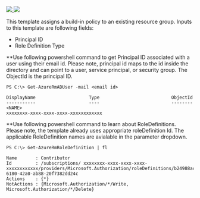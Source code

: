 <a href="https://portal.azure.com/#create/Microsoft.Template/uri/https%3A%2F%2Fraw.githubusercontent.com%2FAzure%2Fazure-quickstart-templates%2Fmaster%2F101-rbac-builtinrole-resourcegroup%2Fazuredeploy.json" target="_blank">
    <img src="http://azuredeploy.net/deploybutton.png"/>
</a>
<a href="http://armviz.io/#/?load=https%3A%2F%2Fraw.githubusercontent.com%2FAzure%2Fazure-quickstart-templates%2Fmaster%2F101-rbac-builtinrole-resourcegroup%2Fazuredeploy.json" target="_blank">
  <img src="http://armviz.io/visualizebutton.png"/>
</a>

This template assigns a build-in policy to an existing resource group. Inputs to this template are following fields:

- Principal ID
- Role Definition Type


**Use following powershell command to get Principal ID associated with a user using their email id. Please note, principal id maps to the id inside the directory and can point to a user, service principal, or security group. The ObjectId is the principal ID.

    PS C:\> Get-AzureRmADUser -mail <email id>
    
    DisplayName                    Type                           ObjectId
    -----------                    ----                           --------
    <NAME>                                                        xxxxxxxx-xxxx-xxxx-xxxx-xxxxxxxxxxxx


**Use following powershell command to learn about RoleDefinitions. Please note, the template already uses appropriate roleDefinition Id. The applicable RoleDefinition names are avialable in the parameter dropdown. 

    PS C:\> Get-AzureRmRoleDefinition | fl

    Name       : Contributor
    Id         : /subscriptions/ xxxxxxxx-xxxx-xxxx-xxxx-xxxxxxxxxxxx/providers/Microsoft.Authorization/roleDefinitions/b24988ac-6180-42a0-ab88-20f7382dd24c
    Actions    : {*}
    NotActions : {Microsoft.Authorization/*/Write, Microsoft.Authorization/*/Delete} 

